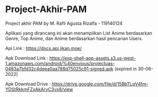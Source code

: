 # Project-Akhir-PAM
 Project akhir PAM by M. Rafli Agusta Rizalfa - 119140124
 
 Aplikasi yang dirancang ini akan menampilkan List Anime berdasarkan Genre, Top Anime, dan Anime berdasarkan hasil pencarian Users.
 
 Api Link           : https://docs.api.jikan.moe/
 
 Apk Download Link  : https://exp-shell-app-assets.s3.us-west-1.amazonaws.com/android/%40envious/projectuas-0483a7bfd32c4deea0aa788d75025c91-signed.apk
                     (expired in 30-06-2022)

 Apk Download Drive : https://drive.google.com/file/d/15BbTLqV4fm-YDStRkkmFZxAkArvC3yx8/view

